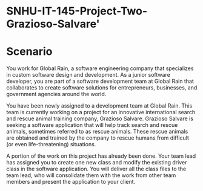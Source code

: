 # SNHU-IT-145-Project-Two-Grazioso-Salvare'

# Scenario
You work for Global Rain, a software engineering company that specializes in custom software design and development. As a junior software developer, you are part of a software development team at Global Rain that collaborates to create software solutions for entrepreneurs, businesses, and government agencies around the world.

You have been newly assigned to a development team at Global Rain. This team is currently working on a project for an innovative international search and rescue animal training company, Grazioso Salvare. Grazioso Salvare is seeking a software application that will help track search and rescue animals, sometimes referred to as rescue animals. These rescue animals are obtained and trained by the company to rescue humans from difficult (or even life-threatening) situations.

A portion of the work on this project has already been done. Your team lead has assigned you to create one new class and modify the existing driver class in the software application. You will deliver all the class files to the team lead, who will consolidate them with the work from other team members and present the application to your client.
